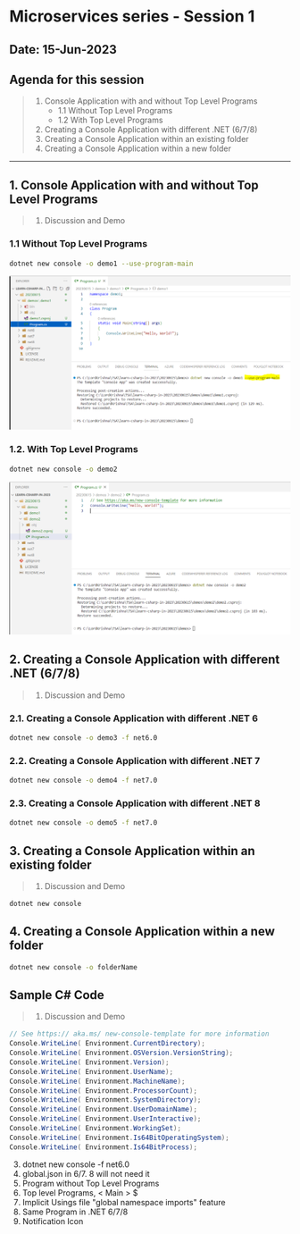 # Microservices series - Session 1

## Date: 15-Jun-2023

## Agenda for this session

> 1. Console Application with and without Top Level Programs
>    - 1.1 Without Top Level Programs
>    - 1.2 With Top Level Programs
> 2. Creating a Console Application with different .NET (6/7/8)
> 3. Creating a Console Application within an existing folder
> 4. Creating a Console Application within a new folder

---

## 1. Console Application with and without Top Level Programs

> 1. Discussion and Demo

### 1.1 Without Top Level Programs

```bash
dotnet new console -o demo1 --use-program-main
```

![Demo 1 |150x150](./images/1/demo1.PNG)

### 1.2. With Top Level Programs

```bash
dotnet new console -o demo2
```

![Demo 2 |150x150](./images/1/demo2.PNG)

## 2. Creating a Console Application with different .NET (6/7/8)

> 1. Discussion and Demo

### 2.1. Creating a Console Application with different .NET 6

```bash
dotnet new console -o demo3 -f net6.0
```

### 2.2. Creating a Console Application with different .NET 7

```bash
dotnet new console -o demo4 -f net7.0
```

### 2.3. Creating a Console Application with different .NET 8

```bash
dotnet new console -o demo5 -f net7.0
```

## 3. Creating a Console Application within an existing folder

> 1. Discussion and Demo

```bash
dotnet new console
```

## 4. Creating a Console Application within a new folder

```bash
dotnet new console -o folderName
```

## Sample C# Code

> 1. Discussion and Demo

```csharp
// See https:// aka.ms/ new-console-template for more information
Console.WriteLine( Environment.CurrentDirectory);
Console.WriteLine( Environment.OSVersion.VersionString);
Console.WriteLine( Environment.Version);
Console.WriteLine( Environment.UserName);
Console.WriteLine( Environment.MachineName);
Console.WriteLine( Environment.ProcessorCount);
Console.WriteLine( Environment.SystemDirectory);
Console.WriteLine( Environment.UserDomainName);
Console.WriteLine( Environment.UserInteractive);
Console.WriteLine( Environment.WorkingSet);
Console.WriteLine( Environment.Is64BitOperatingSystem);
Console.WriteLine( Environment.Is64BitProcess);
```

3. dotnet new console -f net6.0
4. global.json in 6/7. 8 will not need it
5. Program without Top Level Programs
6. Top level Programs, < Main > $
7. Implicit Usings file "global namespace imports" feature
8. Same Program in .NET 6/7/8
9. Notification Icon
